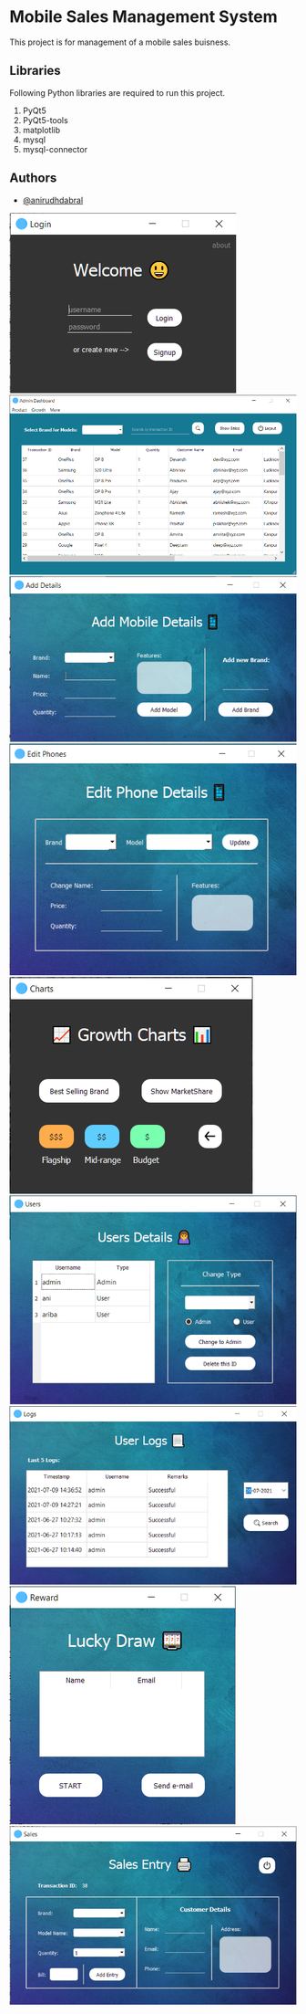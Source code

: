 
# Mobile Sales Management System

This project is for management of a mobile sales buisness.
## Libraries

Following Python libraries are required to run this project.
1. PyQt5
2. PyQt5-tools
3. matplotlib
4. mysql
5. mysql-connector   
## Authors

- [@anirudhdabral](https://www.github.com/anirudhdabral)

![App Screenshot](/Project_Screenshots/1.png)
![App Screenshot](/Project_Screenshots/2.png)
![App Screenshot](/Project_Screenshots/3.png)
![App Screenshot](/Project_Screenshots/4.png)
![App Screenshot](/Project_Screenshots/5.png)
![App Screenshot](/Project_Screenshots/6.png)
![App Screenshot](/Project_Screenshots/7.png)
![App Screenshot](/Project_Screenshots/8.png)
![App Screenshot](/Project_Screenshots/9.png)
